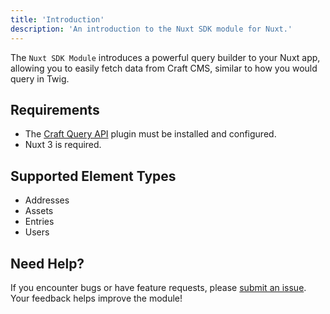 ```yaml
---
title: 'Introduction'
description: 'An introduction to the Nuxt SDK module for Nuxt.'
---
```


The `Nuxt SDK Module` introduces a powerful query builder to your Nuxt app, allowing you to easily fetch data from Craft CMS, 
similar to how you would query in Twig.

## Requirements

- The [Craft Query API](/libraries/craft-query-api) plugin must be installed and configured.
- Nuxt 3 is required.

## Supported Element Types

- Addresses
- Assets
- Entries
- Users

## Need Help?

If you encounter bugs or have feature requests, please [submit an issue](https://github.com/samuelreichor/query-api/issues/new). Your feedback helps improve the module!